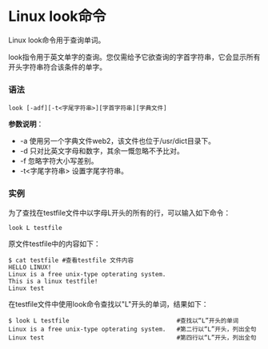 
# Linux look命令



Linux look命令用于查询单词。

look指令用于英文单字的查询。您仅需给予它欲查询的字首字符串，它会显示所有开头字符串符合该条件的单字。

### 语法

```
look [-adf][-t<字尾字符串>][字首字符串][字典文件]
```

**参数说明**：

*   -a 使用另一个字典文件web2，该文件也位于/usr/dict目录下。
*   -d 只对比英文字母和数字，其余一慨忽略不予比对。
*   -f 忽略字符大小写差别。
*   -t&lt;字尾字符串&gt; 设置字尾字符串。

### 实例

为了查找在testfile文件中以字母L开头的所有的行，可以输入如下命令：

```
look L testfile 

```

原文件testfile中的内容如下：

```
$ cat testfile #查看testfile 文件内容  
HELLO LINUX!  
Linux is a free unix-type opterating system.  
This is a linux testfile!  
Linux test 

```

在testfile文件中使用look命令查找以"L"开头的单词，结果如下：

```
$ look L testfile                              #查找以“L”开头的单词  
Linux is a free unix-type opterating system.   #第二行以“L”开头，列出全句  
Linux test                                     #第四行以“L”开头，列出全句 

```




